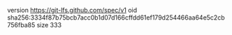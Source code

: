 version https://git-lfs.github.com/spec/v1
oid sha256:3334f87b75bcb7acc0b1d07d166cffdd61ef179d254466aa64e5c2cb756fba85
size 333
